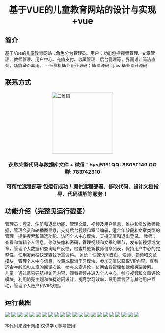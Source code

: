 <p><h1 align="center">基于VUE的儿童教育网站的设计与实现+vue</h1></p>

## 简介
基于Vue的儿童教育网站：角色分为管理员、用户；功能包括视频管理、文章管理、教师管理、用户中心、充值支付、收藏管理、后台管理等，界面设计简洁直观，功能全面易用。    --计算机毕业设计源码；毕设源码；java毕业设计源码


## 联系方式
<img src="https://bs-1329754181.cos.ap-shanghai.myqcloud.com/wx.jpg" alt="二维码" style="display: block; margin: 0 auto;" width="200px">
<p><h3 align="center">获取完整代码与数据库文件 + 微信：bysj5151 QQ: 86050149 QQ群: 783742310</h3></p>
<p><h3 align="center">可帮忙远程部署 包运行成功！提供远程部署、修改代码、设计文档指导、代码讲解等服务！</h3></p>

## 功能介绍（完整见运行截图）
管理员：登录、注册和退出功能，管理文章、视频及用户信息，维护和修改教师数据，管理会员和轮播图信息，支持后台视频和章节编辑，适合年龄段和文章类型的管理，提供搜索和筛选功能，访问个人中心模块，支持充值和退出登录。
教师：查看和编辑个人信息，修改头像和密码，管理视频和文章的章节，发布新视频或文章，管理个人数据和查询用户反馈，检查并更新教师信息列表，保持用户中心的完整性，使用搜索栏快速查找所需资料。
家长：快速访问首页、名师、视频和文章模块，管理个人中心信息，收藏或取消学习模块，参加充值以获取VIP内容，查看适合年龄段和文章的阅读次数，参与文章评论，访问会员管理和视频类型搜索。
儿童：通过简易导航栏访问内容，观看视频并进入个人中心，参与视频和文章评论模块，利用明亮主题和快捷访问设计，提高学习效率，采用留言区与其他用户互动，管理个人账户和VIP状态。


## 运行截图
![](https://bs-1329754181.cos.ap-shanghai.myqcloud.com/ssm/childrenEducationWebsite/img/001.jpg)
![](https://bs-1329754181.cos.ap-shanghai.myqcloud.com/ssm/childrenEducationWebsite/img/002.jpg)
![](https://bs-1329754181.cos.ap-shanghai.myqcloud.com/ssm/childrenEducationWebsite/img/003.jpg)
![](https://bs-1329754181.cos.ap-shanghai.myqcloud.com/ssm/childrenEducationWebsite/img/004.jpg)
![](https://bs-1329754181.cos.ap-shanghai.myqcloud.com/ssm/childrenEducationWebsite/img/005.jpg)
![](https://bs-1329754181.cos.ap-shanghai.myqcloud.com/ssm/childrenEducationWebsite/img/006.jpg)
![](https://bs-1329754181.cos.ap-shanghai.myqcloud.com/ssm/childrenEducationWebsite/img/007.jpg)
![](https://bs-1329754181.cos.ap-shanghai.myqcloud.com/ssm/childrenEducationWebsite/img/008.jpg)
![](https://bs-1329754181.cos.ap-shanghai.myqcloud.com/ssm/childrenEducationWebsite/img/009.jpg)
![](https://bs-1329754181.cos.ap-shanghai.myqcloud.com/ssm/childrenEducationWebsite/img/010.jpg)
![](https://bs-1329754181.cos.ap-shanghai.myqcloud.com/ssm/childrenEducationWebsite/img/011.jpg)
![](https://bs-1329754181.cos.ap-shanghai.myqcloud.com/ssm/childrenEducationWebsite/img/012.jpg)
![](https://bs-1329754181.cos.ap-shanghai.myqcloud.com/ssm/childrenEducationWebsite/img/013.jpg)
![](https://bs-1329754181.cos.ap-shanghai.myqcloud.com/ssm/childrenEducationWebsite/img/014.jpg)
![](https://bs-1329754181.cos.ap-shanghai.myqcloud.com/ssm/childrenEducationWebsite/img/015.jpg)
![](https://bs-1329754181.cos.ap-shanghai.myqcloud.com/ssm/childrenEducationWebsite/img/016.jpg)
![](https://bs-1329754181.cos.ap-shanghai.myqcloud.com/ssm/childrenEducationWebsite/img/017.jpg)
![](https://bs-1329754181.cos.ap-shanghai.myqcloud.com/ssm/childrenEducationWebsite/img/018.jpg)
![](https://bs-1329754181.cos.ap-shanghai.myqcloud.com/ssm/childrenEducationWebsite/img/019.jpg)
![](https://bs-1329754181.cos.ap-shanghai.myqcloud.com/ssm/childrenEducationWebsite/img/020.jpg)
![](https://bs-1329754181.cos.ap-shanghai.myqcloud.com/ssm/childrenEducationWebsite/img/021.jpg)
![](https://bs-1329754181.cos.ap-shanghai.myqcloud.com/ssm/childrenEducationWebsite/img/022.jpg)

<p>本代码来源于网络,仅供学习参考使用!</p>
